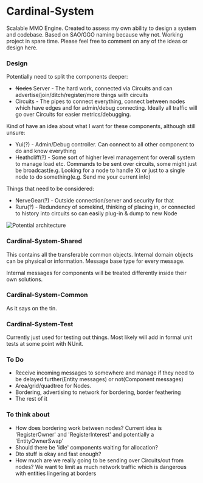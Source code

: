 Cardinal-System
===============
Scalable MMO Engine. Created to assess my own ability to design a system and codebase. Based on SAO/GGO naming because why not. Working project in spare time. Please feel free to comment on any of the ideas or design here.

### Design

Potentially need to split the components deeper:

* ~~Nodes~~ Server - The hard work, connected via Circuits and can advertise/join/ditch/register/more things with circuits
* Circuits - The pipes to connect everything, connect between nodes which have edges and for admin/debug connecting. Ideally all traffic will go over Circuits for easier metrics/debugging.

Kind of have an idea about what I want for these components, although still unsure:

* Yui(?) - Admin/Debug controller. Can connect to all other component to do and know everything
* Heathcliff(?) - Some sort of higher level management for overall system to manage load etc. Commands to be sent over circuits, some might just be broadcast(e.g. Looking for a node to handle X) or just to a single node to do something(e.g. Send me your current info)

Things that need to be considered:

* NerveGear(?) - Outside connection/server and security for that
* Ruru(?) - Redundency of somekind, thinking of placing in, or connected to history into circuits so can easily plug-in & dump to new Node

![Potential architecture](http://puu.sh/crNIy/f697b3ae25.png)

### Cardinal-System-Shared

This contains all the transferable common objects. Internal domain objects can be physical or information. Message base type for every message. 

Internal messages for components will be treated differently inside their own solutions.

### Cardinal-System-Common

As it says on the tin.

### Cardinal-System-Test

Currently just used for testing out things. Most likely will add in formal unit tests at some point with NUnit.

### To Do
 * Receive incoming messages to somewhere and manage if they need to be delayed further(Entity messages) or not(Component messages)
 * Area/grid/quadtree for Nodes. 
 * Bordering, advertising to network for bordering, border feathering
 * The rest of it

### To think about
* How does bordering work between nodes? Current idea is 'RegisterOwner' and 'RegisterInterest' and potentially a 'EntityOwnerSwap'
* Should there be 'idle' components waiting for allocation?
* Dto stuff is okay and fast enough?
* How much are we really going to be sending over Circuits/out from nodes? We want to limit as much network traffic which is dangerous with entities lingering at borders
